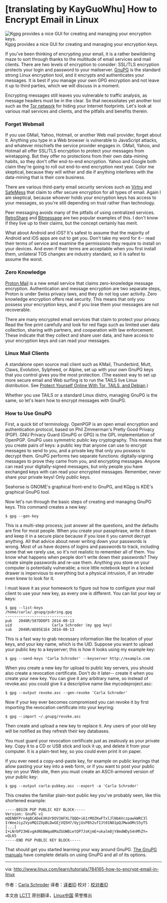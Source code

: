 [translating by KayGuoWhu]
How to Encrypt Email in Linux
================================================================================
![Kgpg provides a nice GUI for creating and managing your encryption keys.](http://www.linux.com/images/stories/41373/fig-1-kgpg.png)
Kgpg provides a nice GUI for creating and managing your encryption keys.

If you've been thinking of encrypting your email, it is a rather bewildering maze to sort through thanks to the multitude of email services and mail clients. There are two levels of encryption to consider: SSL/TLS encryption protects your login and password to your mailserver. [GnuPG][1] is the standard strong Linux encryption tool, and it encrypts and authenticates your messages. It is best if you manage your own GPG encryption and not leave it up to third parties, which we will discuss in a moment.

Encrypting messages still leaves you vulnerable to traffic analysis, as message headers must be in the clear. So that necessitates yet another tool such as the [Tor network][2] for hiding your Internet footprints. Let's look at various mail services and clients, and the pitfalls and benefits therein.

### Forget Webmail ###

If you use GMail, Yahoo, Hotmail, or another Web mail provider, forget about it. Anything you type in a Web browser is vulnerable to JavaScript attacks, and whatever mischiefs the service provider engages in. GMail, Yahoo, and Hotmail all offer SSL/TLS encryption to protect your messages from wiretapping. But they offer no protections from their own data-mining habits, so they don't offer end-to-end encryption. Yahoo and Google both claim they're going to roll out end-to-end encryption next year. Color me skeptical, because they will wither and die if anything interferes with the data-mining that is their core business.

There are various third-party email security services such as [Virtru][3] and [SafeMess][4] that claim to offer secure encryption for all types of email. Again I am skeptical, because whoever holds your encryption keys has access to your messages, so you're still depending on trust rather than technology.

Peer messaging avoids many of the pitfalls of using centralized services. [RetroShare][5] and [Bitmessage][6] are two popular examples of this. I don't know if they live up to their claims, but the concept certainly has merit.

What about Android and iOS? It's safest to assume that the majority of Android and iOS apps are out to get you. Don't take my word for it-- read their terms of service and examine the permissions they require to install on your devices. And even if their terms are acceptable when you first install them, unilateral TOS changes are industry standard, so it is safest to assume the worst.

### Zero Knowledge ###

[Proton Mail][7] is a new email service that claims zero-knowledge message encryption. Authentication and message encryption are two separate steps, Proton is under Swiss privacy laws, and they do not log user activity. Zero knowledge encryption offers real security. This means that only you possess your encryption keys, and if you lose them your messages are not recoverable.

There are many encrypted email services that claim to protect your privacy. Read the fine print carefully and look for red flags such as limited user data collection, sharing with partners, and cooperation with law enforcement. These indicate that they collect and share user data, and have access to your encryption keys and can read your messages.

### Linux Mail Clients ###

A standalone open source mail client such as KMail, Thunderbird, Mutt, Claws, Evolution, Sylpheed, or Alpine, set up with your own GnuPG keys that you control gives you the most protection. (The easiest way to set up more secure email and Web surfing is to run the TAILS live Linux distribution. See [Protect Yourself Online With Tor, TAILS, and Debian][8].)

Whether you use TAILS or a standard Linux distro, managing GnuPG is the same, so let's learn how to encrypt messages with GnuPG.

### How to Use GnuPG ###

First, a quick bit of terminology. OpenPGP is an open email encryption and authentication protocol, based on Phil Zimmerman's Pretty Good Privacy (PGP). GNU Privacy Guard (GnuPG or GPG) is the GPL implementation of OpenPGP. GnuPG uses symmetric public key cryptography. This means that you create pairs of keys: a public key that anyone can use to encrypt messages to send to you, and a private key that only you possess to decrypt them. GnuPG performs two separate functions: digitally-signing messages to prove they came from you, and encrypting messages. Anyone can read your digitally-signed messages, but only people you have exchanged keys with can read your encrypted messages. Remember, never share your private keys! Only public keys.

Seahorse is GNOME's graphical front-end to GnuPG, and KGpg is KDE's graphical GnuPG tool.

Now let's run through the basic steps of creating and managing GnuPG keys. This command creates a new key:

    $ gpg --gen-key

This is a multi-step process; just answer all the questions, and the defaults are fine for most people. When you create your passphrase, write it down and keep it in a secure place because if you lose it you cannot decrypt anything. All that advice about never writing down your passwords is wrong. Most of us have dozens of logins and passwords to track, including some that we rarely use, so it's not realistic to remember all of them. You know what happens when people don't write down their passwords? They create simple passwords and re-use them. Anything you store on your computer is potentially vulnerable; a nice little notebook kept in a locked drawer is impervious to everything but a physical intrusion, if an intruder even knew to look for it.

I must leave it as your homework to figure out how to configure your mail client to use your new key, as every one is different. You can list your key or keys:

    $ gpg --list-keys
    /home/carla/.gnupg/pubring.gpg
    ------------------------------
    pub   2048R/587DD0F5 2014-08-13
    uid                  Carla Schroder (my gpg key) 
    sub   2048R/AE05E1E4 2014-08-13

This is a fast way to grab necessary information like the location of your keys, and your key name, which is the UID. Suppose you want to upload your public key to a keyserver; this is how it looks using my example key:

    $ gpg --send-keys 'Carla Schroder' --keyserver http://example.com

When you create a new key for upload to public key servers, you should also create a revocation certificate. Don't do it later-- create it when you create your new key. You can give it any arbitrary name, so instead of revoke.asc you could give it a descriptive name like mycodeproject.asc:

    $ gpg --output revoke.asc --gen-revoke 'Carla Schroder'

Now if your key ever becomes compromised you can revoke it by first importing the revocation certificate into your keyring:

    $ gpg --import ~/.gnupg/revoke.asc

Then create and upload a new key to replace it. Any users of your old key will be notified as they refresh their key databases.

You must guard your revocation certificate just as zealously as your private key. Copy it to a CD or USB stick and lock it up, and delete it from your computer. It is a plain-text key, so you could even print it on paper.

If you ever need a copy-and-paste key, for example on public keyrings that allow pasting your key into a web form, or if you want to post your public key on your Web site, then you must create an ASCII-armored version of your public key:

    $ gpg --output carla-pubkey.asc --export -a 'Carla Schroder'

This creates the familiar plain-text public key you've probably seen, like this shortened example:

    -----BEGIN PGP PUBLIC KEY BLOCK-----
    Version: GnuPG v1
    mQENBFPrn4gBCADeEXKdrDOV3AFXL7QQQ+i61rMOZKwFTxlJlNbAVczpawkWRC3l
    IrWeeJiy2VyoMQ2ZXpBLDwGEjVQ5H7/UyjUsP8h2ufIJt01NO1pQJMwaOMcS5yTS
    [...]
    I+LNrbP23HEvgAdNSBWqa8MaZGUWBietQP7JsKjmE+ukalm8jY8mdWDyS4nMhZY=
    =QL65
    -----END PGP PUBLIC KEY BLOCK-----

That should get you started learning your way around GnuPG. [The GnuPG manuals][9] have complete details on using GnuPG and all of its options.

--------------------------------------------------------------------------------

via: http://www.linux.com/learn/tutorials/784165-how-to-encrypt-email-in-linux

作者：[Carla Schroder][a]
译者：[译者ID](https://github.com/译者ID)
校对：[校对者ID](https://github.com/校对者ID)

本文由 [LCTT](https://github.com/LCTT/TranslateProject) 原创翻译，[Linux中国](http://linux.cn/) 荣誉推出

[a]:http://www.linux.com/component/ninjaboard/person/3734
[1]:http://www.openpgp.org/members/gnupg.shtml
[2]:https://www.torproject.org/
[3]:https://www.virtru.com/
[4]:https://www.safemess.com/
[5]:http://retroshare.sourceforge.net/
[6]:http://retroshare.sourceforge.net/
[7]:https://protonmail.ch/
[8]:http://www.linux.com/learn/docs/718398-protect-yourself-online-with-tor-+tails-and-debian
[9]:https://www.gnupg.org/documentation/manuals.html